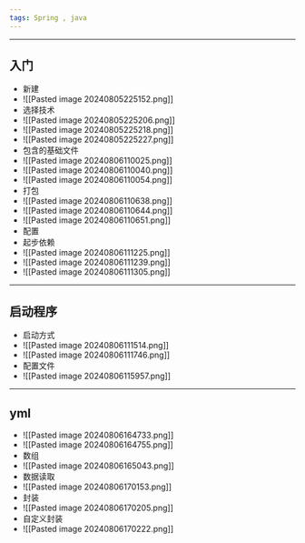 ```yaml
---
tags: Spring , java
---
```


---

## 入门

 - 新建
 - ![[Pasted image 20240805225152.png]]
 - 选择技术
 - ![[Pasted image 20240805225206.png]]
 - ![[Pasted image 20240805225218.png]]
 - ![[Pasted image 20240805225227.png]]
 - 包含的基础文件
 - ![[Pasted image 20240806110025.png]]
 - ![[Pasted image 20240806110040.png]]
 - ![[Pasted image 20240806110054.png]]
 - 打包
 - ![[Pasted image 20240806110638.png]]
 - ![[Pasted image 20240806110644.png]]
 - ![[Pasted image 20240806110651.png]]
 - 配置
 - 起步依赖
 - ![[Pasted image 20240806111225.png]]
 - ![[Pasted image 20240806111239.png]]
 - ![[Pasted image 20240806111305.png]]

---

## 启动程序

 - 启动方式
 - ![[Pasted image 20240806111514.png]]
 - ![[Pasted image 20240806111746.png]]
 - 配置文件
 - ![[Pasted image 20240806115957.png]]

---

## yml

 - ![[Pasted image 20240806164733.png]]
 - ![[Pasted image 20240806164755.png]]
 - 数组
 - ![[Pasted image 20240806165043.png]]
 - 数据读取
 - ![[Pasted image 20240806170153.png]]
 - 封装
 - ![[Pasted image 20240806170205.png]]
 - 自定义封装
 - ![[Pasted image 20240806170222.png]]